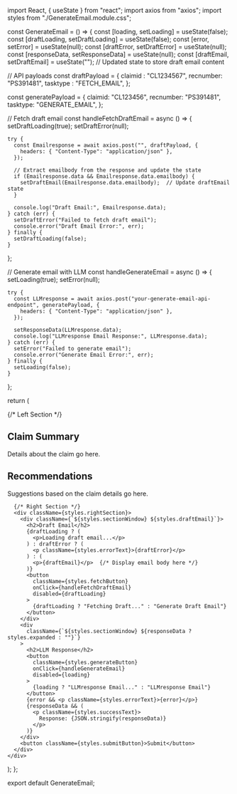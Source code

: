 import React, { useState } from "react";
import axios from "axios";
import styles from "./GenerateEmail.module.css";

const GenerateEmail = () => {
  const [loading, setLoading] = useState(false);
  const [draftLoading, setDraftLoading] = useState(false);
  const [error, setError] = useState(null);
  const [draftError, setDraftError] = useState(null);
  const [responseData, setResponseData] = useState(null);
  const [draftEmail, setDraftEmail] = useState("");  // Updated state to store draft email content

  // API payloads
  const draftPayload = {
    claimid : "CL1234567", 
    recnumber: "PS391481",
    tasktype : "FETCH_EMAIL",
  };

  const generatePayload = {
    claimid: "CL123456",
    recnumber: "PS391481",
    tasktype: "GENERATE_EMAIL",
  };

  // Fetch draft email
  const handleFetchDraftEmail = async () => {
    setDraftLoading(true);
    setDraftError(null);

    try {
      const Emailresponse = await axios.post("", draftPayload, {
        headers: { "Content-Type": "application/json" },
      });

      // Extract emailbody from the response and update the state
      if (Emailresponse.data && Emailresponse.data.emailbody) {
        setDraftEmail(Emailresponse.data.emailbody);  // Update draftEmail state
      }

      console.log("Draft Email:", Emailresponse.data);
    } catch (err) {
      setDraftError("Failed to fetch draft email");
      console.error("Draft Email Error:", err);
    } finally {
      setDraftLoading(false);
    }
  };

  // Generate email with LLM
  const handleGenerateEmail = async () => {
    setLoading(true);
    setError(null);

    try {
      const LLMresponse = await axios.post("your-generate-email-api-endpoint", generatePayload, {
        headers: { "Content-Type": "application/json" },
      });

      setResponseData(LLMresponse.data);
      console.log("LLMresponse Email Response:", LLMresponse.data);
    } catch (err) {
      setError("Failed to generate email");
      console.error("Generate Email Error:", err);
    } finally {
      setLoading(false);
    }
  };

  return (
    <div className={styles.container}>
      {/* Left Section */}
      <div className={styles.leftSection}>
        <div className={styles.sectionWindow}>
          <h2>Claim Summary</h2>
          <p>Details about the claim go here.</p>
        </div>
        <div className={styles.sectionWindow}>
          <h2>Recommendations</h2>
          <p>Suggestions based on the claim details go here.</p>
        </div>
      </div>

      {/* Right Section */}
      <div className={styles.rightSection}>
        <div className={`${styles.sectionWindow} ${styles.draftEmail}`}>
          <h2>Draft Email</h2>
          {draftLoading ? (
            <p>Loading draft email...</p>
          ) : draftError ? (
            <p className={styles.errorText}>{draftError}</p>
          ) : (
            <p>{draftEmail}</p>  {/* Display email body here */}
          )}
          <button
            className={styles.fetchButton}
            onClick={handleFetchDraftEmail}
            disabled={draftLoading}
          >
            {draftLoading ? "Fetching Draft..." : "Generate Draft Email"}
          </button>
        </div>
        <div
          className={`${styles.sectionWindow} ${responseData ? styles.expanded : ""}`}
        >
          <h2>LLM Response</h2>
          <button
            className={styles.generateButton}
            onClick={handleGenerateEmail}
            disabled={loading}
          >
            {loading ? "LLMresponse Email..." : "LLMresponse Email"}
          </button>
          {error && <p className={styles.errorText}>{error}</p>}
          {responseData && (
            <p className={styles.successText}>
              Response: {JSON.stringify(responseData)}
            </p>
          )}
        </div>
        <button className={styles.submitButton}>Submit</button>
      </div>
    </div>
  );
};

export default GenerateEmail;
